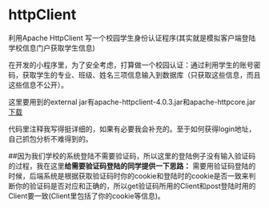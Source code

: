 # httpClient
利用Apache HttpClient 写一个校园学生身份认证程序(其实就是模拟客户端登陆学校信息门户获取学生信息)

在开发的小程序里，为了安全考虑，打算做一个校园认证：通过利用学生的账号密码，获取学生的专业、班级、姓名三项信息输入到数据库（只获取这些信息，而且这些信息不公开）。

这里要用到的external jar有apache-httpclient-4.0.3.jar和apache-httpcore.jar [下载](http://hc.apache.org/)

代码里注释我写得挺详细的，如果有必要我会补充的。至于如何获得login地址，自己抓包分析不难得到的。

##因为我们学校的系统登陆不需要验证码，所以这里的登陆例子没有输入验证码的过程，我在这里**给需要验证码登陆的同学提供一下思路：**
需要用验证码登陆的时候，后端系统是根据获取验证码时你的cookie和登陆时的cookie是否一致来判断你的验证码是否对应和正确的，所以get验证码所用的Client和post登陆时用的Client要一致(Client里包括了你的cookie等信息)。
